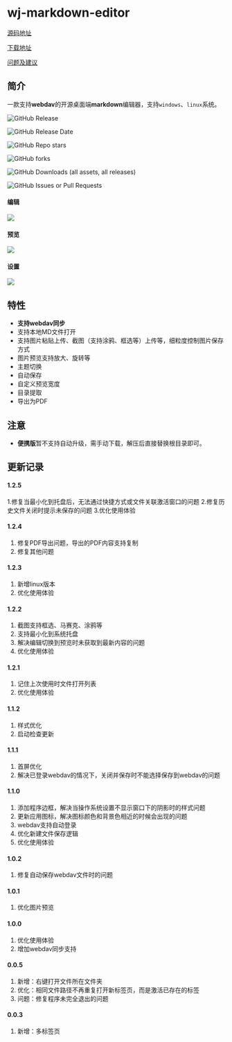 # wj-markdown-editor

[源码地址](https://github.com/nlbwqmz/wj-markdown-editor)

[下载地址](https://github.com/nlbwqmz/wj-markdown-editor/releases)

[问题及建议](https://github.com/nlbwqmz/wj-markdown-editor/issues)

## 简介

一款支持**webdav**的开源桌面端**markdown**编辑器，支持`windows`、`linux`系统。

![GitHub Release](https://img.shields.io/github/v/release/nlbwqmz/wj-markdown-editor)

![GitHub Release Date](https://img.shields.io/github/release-date/nlbwqmz/wj-markdown-editor)

![GitHub Repo stars](https://img.shields.io/github/stars/nlbwqmz/wj-markdown-editor?style=flat&link=https%3A%2F%2Fgithub.com%2Fnlbwqmz%2Fwj-markdown-editor)

![GitHub forks](https://img.shields.io/github/forks/nlbwqmz/wj-markdown-editor?style=flat&link=https%3A%2F%2Fgithub.com%2Fnlbwqmz%2Fwj-markdown-editor)

![GitHub Downloads (all assets, all releases)](https://img.shields.io/github/downloads/nlbwqmz/wj-markdown-editor/total)

![GitHub Issues or Pull Requests](https://img.shields.io/github/issues/nlbwqmz/wj-markdown-editor)

#### 编辑

![](https://cdn.jsdelivr.net/gh/nlbwqmz/static-resource@main/image/aGniiEkLVZiEM7BIKirgmD.png)

#### 预览

![](https://cdn.jsdelivr.net/gh/nlbwqmz/static-resource@main/image/aZ9HGcHpayZ-0mvN4_-WcE.png)

#### 设置

![](https://cdn.jsdelivr.net/gh/nlbwqmz/static-resource@main/image/alEugkja_S_ugcFD5bO8wJ.png)

## 特性

- **支持webdav同步**
- 支持本地MD文件打开
- 支持图片粘贴上传、截图（支持涂鸦、框选等）上传等，细粒度控制图片保存方式
- 图片预览支持放大、旋转等
- 主题切换
- 自动保存
- 自定义预览宽度
- 目录提取
- 导出为PDF

## 注意
- **便携版**暂不支持自动升级，需手动下载，解压后直接替换根目录即可。

## 更新记录

#### 1.2.5

1.修复当最小化到托盘后，无法通过快捷方式或文件关联激活窗口的问题
2.修复历史文件关闭时提示未保存的问题
3.优化使用体验

#### 1.2.4

1. 修复PDF导出问题，导出的PDF内容支持复制
2. 修复其他问题

#### 1.2.3

1. 新增linux版本
2. 优化使用体验

#### 1.2.2

1. 截图支持框选、马赛克、涂鸦等
2. 支持最小化到系统托盘
3. 解决编辑切换到预览时未获取到最新内容的问题
4. 优化使用体验

#### 1.2.1

1. 记住上次使用时文件打开列表
2. 优化使用体验

#### 1.1.2

1. 样式优化
2. 启动检查更新

#### 1.1.1

1. 首屏优化
2. 解决已登录webdav的情况下，关闭并保存时不能选择保存到webdav的问题

#### 1.1.0

1. 添加程序边框，解决当操作系统设置不显示窗口下的阴影时的样式问题
2. 更新应用图标，解决图标颜色和背景色相近的时候会出现的问题
3. webdav支持自动登录
4. 优化新建文件保存逻辑
5. 优化使用体验

#### 1.0.2

1. 修复自动保存webdav文件时的问题

#### 1.0.1

1. 优化图片预览

#### 1.0.0

1. 优化使用体验
2. 增加webdav同步支持

#### 0.0.5

1. 新增：右键打开文件所在文件夹
2. 优化：相同文件路径不再重复打开新标签页，而是激活已存在的标签
3. 问题：修复程序未完全退出的问题

#### 0.0.3

1. 新增：多标签页

